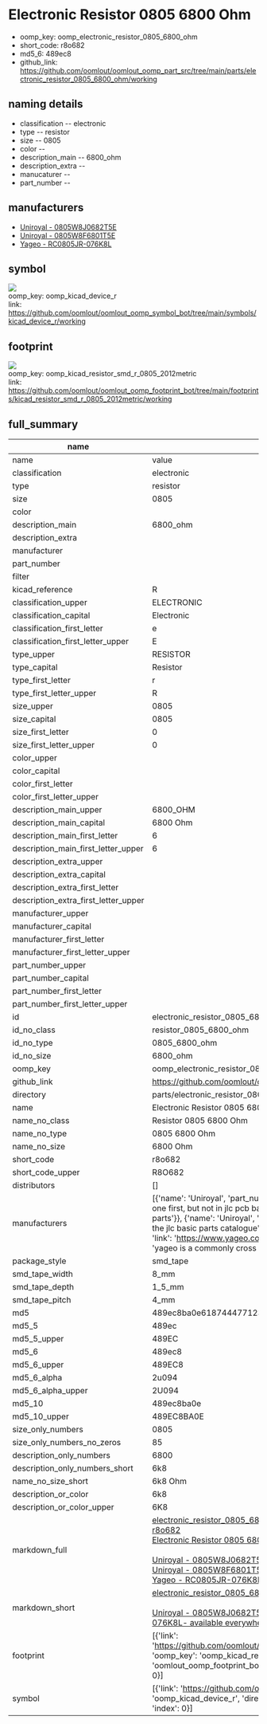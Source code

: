 # Electronic Resistor 0805 6800 Ohm

  
* oomp_key: oomp_electronic_resistor_0805_6800_ohm 
* short_code: r8o682
* md5_6: 489ec8  
* github_link: https://github.com/oomlout/oomlout_oomp_part_src/tree/main/parts/electronic_resistor_0805_6800_ohm/working  
## naming details
* classification -- electronic
* type -- resistor
* size -- 0805
* color -- 
* description_main -- 6800_ohm
* description_extra -- 
* manucaturer -- 
* part_number -- 


## manufacturers
* [Uniroyal - 0805W8J0682T5E]()  
* [Uniroyal - 0805W8F6801T5E]()  
* [Yageo - RC0805JR-076K8L](https://www.yageo.com/en/Chart/Download/pdf/RC0805JR-076K8L)  

## symbol

![](symbol/{index}/working/working_600.png)  
oomp_key: oomp_kicad_device_r  
link: https://github.com/oomlout/oomlout_oomp_symbol_bot/tree/main/symbols/kicad_device_r/working  

## footprint

![](footprint/{index}/working/working_600.png)  
oomp_key: oomp_kicad_resistor_smd_r_0805_2012metric  
link: https://github.com/oomlout/oomlout_oomp_footprint_bot/tree/main/footprints/kicad_resistor_smd_r_0805_2012metric/working  

## full_summary
| name | value | 
| --- | --- | 
| name | value | 
| classification | electronic | 
| type | resistor | 
| size | 0805 | 
| color |  | 
| description_main | 6800_ohm | 
| description_extra |  | 
| manufacturer |  | 
| part_number |  | 
| filter |  | 
| kicad_reference | R | 
| classification_upper | ELECTRONIC | 
| classification_capital | Electronic | 
| classification_first_letter | e | 
| classification_first_letter_upper | E | 
| type_upper | RESISTOR | 
| type_capital | Resistor | 
| type_first_letter | r | 
| type_first_letter_upper | R | 
| size_upper | 0805 | 
| size_capital | 0805 | 
| size_first_letter | 0 | 
| size_first_letter_upper | 0 | 
| color_upper |  | 
| color_capital |  | 
| color_first_letter |  | 
| color_first_letter_upper |  | 
| description_main_upper | 6800_OHM | 
| description_main_capital | 6800 Ohm | 
| description_main_first_letter | 6 | 
| description_main_first_letter_upper | 6 | 
| description_extra_upper |  | 
| description_extra_capital |  | 
| description_extra_first_letter |  | 
| description_extra_first_letter_upper |  | 
| manufacturer_upper |  | 
| manufacturer_capital |  | 
| manufacturer_first_letter |  | 
| manufacturer_first_letter_upper |  | 
| part_number_upper |  | 
| part_number_capital |  | 
| part_number_first_letter |  | 
| part_number_first_letter_upper |  | 
| id | electronic_resistor_0805_6800_ohm | 
| id_no_class | resistor_0805_6800_ohm | 
| id_no_type | 0805_6800_ohm | 
| id_no_size | 6800_ohm | 
| oomp_key | oomp_electronic_resistor_0805_6800_ohm | 
| github_link | https://github.com/oomlout/oomlout_oomp_part_src/tree/main/parts/electronic_resistor_0805_6800_ohm/working | 
| directory | parts/electronic_resistor_0805_6800_ohm | 
| name | Electronic Resistor 0805 6800 Ohm | 
| name_no_class | Resistor 0805 6800 Ohm | 
| name_no_type | 0805 6800 Ohm | 
| name_no_size | 6800 Ohm | 
| short_code | r8o682 | 
| short_code_upper | R8O682 | 
| distributors | [] | 
| manufacturers | [{'name': 'Uniroyal', 'part_number': '0805W8J0682T5E', 'link': '', 'id': 'manufacturer_uniroyal', 'note': {'reason': 'did this one first, but not in jlc pcb basic parts and 1 percent are and they are the same price', 'reason_short': 'not in jlc basic parts'}}, {'name': 'Uniroyal', 'part_number': '0805W8F6801T5E', 'link': '', 'id': 'manufacturer_uniroyal', 'note': {'reason': 'in the jlc basic parts catalogue', 'reason_short': 'jlc basic part'}}, {'name': 'Yageo', 'part_number': 'RC0805JR-076K8L', 'link': 'https://www.yageo.com/en/Chart/Download/pdf/RC0805JR-076K8L', 'id': 'manufacturer_yageo', 'note': {'reason': 'yageo is a commonly cross referenced part number', 'reason_short': 'available everywhere'}}] | 
| package_style | smd_tape | 
| smd_tape_width | 8_mm | 
| smd_tape_depth | 1_5_mm | 
| smd_tape_pitch | 4_mm | 
| md5 | 489ec8ba0e6187444771235aa674616e | 
| md5_5 | 489ec | 
| md5_5_upper | 489EC | 
| md5_6 | 489ec8 | 
| md5_6_upper | 489EC8 | 
| md5_6_alpha | 2u094 | 
| md5_6_alpha_upper | 2U094 | 
| md5_10 | 489ec8ba0e | 
| md5_10_upper | 489EC8BA0E | 
| size_only_numbers | 0805 | 
| size_only_numbers_no_zeros | 85 | 
| description_only_numbers | 6800 | 
| description_only_numbers_short | 6k8 | 
| name_no_size_short | 6k8 Ohm | 
| description_or_color | 6k8 | 
| description_or_color_upper | 6K8 | 
| markdown_full | [electronic_resistor_0805_6800_ohm](https://github.com/oomlout/oomlout_oomp_part_src/tree/main/parts/electronic_resistor_0805_6800_ohm/working)<br>[r8o682](https://github.com/oomlout/oomlout_oomp_part_src/tree/main/parts/electronic_resistor_0805_6800_ohm/working)<br>[Electronic Resistor 0805 6800 Ohm](https://github.com/oomlout/oomlout_oomp_part_src/tree/main/parts/electronic_resistor_0805_6800_ohm/working)<br><br>[Uniroyal - 0805W8J0682T5E- not in jlc basic parts]() [(L)  ](https://www.lcsc.com/search?q=0805W8J0682T5E)[(D)  ](https://www.digikey.com/en/products?keywords=0805W8J0682T5E)[(M)  ](https://www.mouser.com/Search/Refine?Keyword=0805W8J0682T5E)[(N)  ](https://www.newark.com/search?st=0805W8J0682T5E)[(SZ)  ](https://so.szlcsc.com/global.html?k=0805W8J0682T5E)<br>[Uniroyal - 0805W8F6801T5E- jlc basic part]() [(L)  ](https://www.lcsc.com/search?q=0805W8F6801T5E)[(D)  ](https://www.digikey.com/en/products?keywords=0805W8F6801T5E)[(M)  ](https://www.mouser.com/Search/Refine?Keyword=0805W8F6801T5E)[(N)  ](https://www.newark.com/search?st=0805W8F6801T5E)[(SZ)  ](https://so.szlcsc.com/global.html?k=0805W8F6801T5E)<br>[Yageo - RC0805JR-076K8L- available everywhere](https://www.yageo.com/en/Chart/Download/pdf/RC0805JR-076K8L) [(L)  ](https://www.lcsc.com/search?q=RC0805JR-076K8L)[(D)  ](https://www.digikey.com/en/products?keywords=RC0805JR-076K8L)[(M)  ](https://www.mouser.com/Search/Refine?Keyword=RC0805JR-076K8L)[(N)  ](https://www.newark.com/search?st=RC0805JR-076K8L)[(SZ)  ](https://so.szlcsc.com/global.html?k=RC0805JR-076K8L)<br> | 
| markdown_short | [electronic_resistor_0805_6800_ohm](https://github.com/oomlout/oomlout_oomp_part_src/tree/main/parts/electronic_resistor_0805_6800_ohm/working)<br><br>[Uniroyal - 0805W8J0682T5E- not in jlc basic parts]()[Uniroyal - 0805W8F6801T5E- jlc basic part]()[Yageo - RC0805JR-076K8L- available everywhere](https://www.yageo.com/en/Chart/Download/pdf/RC0805JR-076K8L) | 
| footprint | [{'link': 'https://github.com/oomlout/oomlout_oomp_footprint_bot/tree/main/foootprntss/kicad_resistor_smd_r_0805_2012metric', 'oomp_key': 'oomp_kicad_resistor_smd_r_0805_2012metric', 'directory': 'oomlout_oomp_footprint_bot/footprints/kicad_resistor_smd_r_0805_2012metric//working/working.kicad_mod', 'index': 0}] | 
| symbol | [{'link': 'https://github.com/oomlout/oomlout_oomp_symbol_bot/tree/main/symbols/kicad_device_r', 'oomp_key': 'oomp_kicad_device_r', 'directory': 'oomlout_oomp_symbol_bot/symbols/kicad_device_r//working/working.kicad_sym', 'index': 0}] | 
